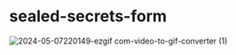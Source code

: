 # sealed-secrets-form


![2024-05-07220149-ezgif com-video-to-gif-converter (1)](https://github.com/inerplat/sealed-secrets-form/assets/21287813/20c69690-4a11-49db-a0b0-778a54e7fb0b)
